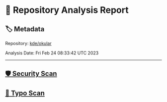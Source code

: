 # 🧪 Repository Analysis Report

## 🏷️ Metadata

Repository:
[kde/okular](https://github.com/kde/okular)

Analysis Date:
Fri Feb 24 08:33:42 UTC 2023

---

## [🛡️ Security Scan](./security)


## [🚫 Typo Scan](./typos)



